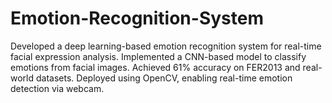 # Emotion-Recognition-System
Developed a deep learning-based emotion recognition system for real-time facial expression analysis.
Implemented a CNN-based model to classify emotions from facial images.
Achieved 61% accuracy on FER2013 and real-world datasets.
Deployed using OpenCV, enabling real-time emotion detection via webcam.
